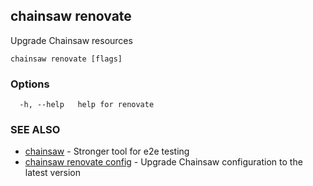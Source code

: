 ## chainsaw renovate

Upgrade Chainsaw resources

```
chainsaw renovate [flags]
```

### Options

```
  -h, --help   help for renovate
```

### SEE ALSO

* [chainsaw](chainsaw.md)	 - Stronger tool for e2e testing
* [chainsaw renovate config](chainsaw_renovate_config.md)	 - Upgrade Chainsaw configuration to the latest version

